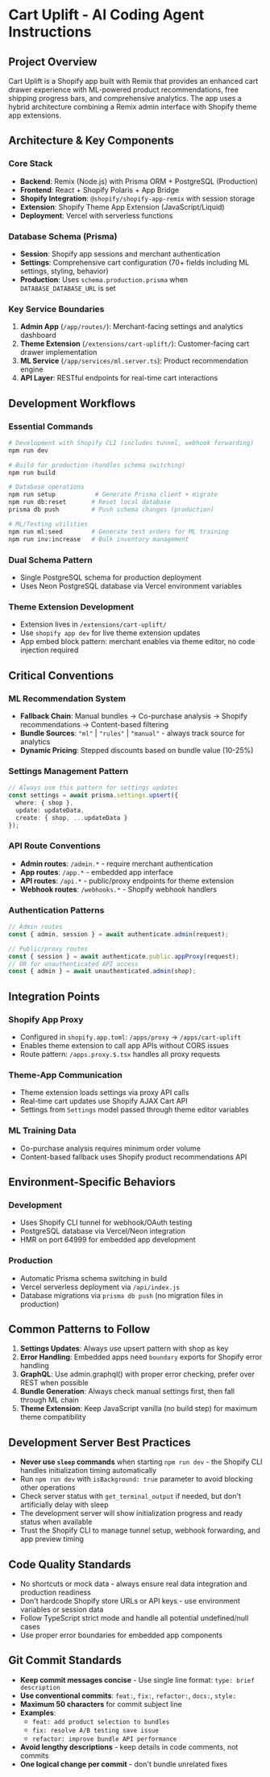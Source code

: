 # Cart Uplift - AI Coding Agent Instructions

## Project Overview
Cart Uplift is a Shopify app built with Remix that provides an enhanced cart drawer experience with ML-powered product recommendations, free shipping progress bars, and comprehensive analytics. The app uses a hybrid architecture combining a Remix admin interface with Shopify theme app extensions.

## Architecture & Key Components

### Core Stack
- **Backend**: Remix (Node.js) with Prisma ORM + PostgreSQL (Production)
- **Frontend**: React + Shopify Polaris + App Bridge
- **Shopify Integration**: `@shopify/shopify-app-remix` with session storage
- **Extension**: Shopify Theme App Extension (JavaScript/Liquid)
- **Deployment**: Vercel with serverless functions

### Database Schema (Prisma)
- **Session**: Shopify app sessions and merchant authentication
- **Settings**: Comprehensive cart configuration (70+ fields including ML settings, styling, behavior)
- **Production**: Uses `schema.production.prisma` when `DATABASE_DATABASE_URL` is set

### Key Service Boundaries
1. **Admin App** (`/app/routes/`): Merchant-facing settings and analytics dashboard
2. **Theme Extension** (`/extensions/cart-uplift/`): Customer-facing cart drawer implementation
3. **ML Service** (`/app/services/ml.server.ts`): Product recommendation engine
4. **API Layer**: RESTful endpoints for real-time cart interactions

## Development Workflows

### Essential Commands
```bash
# Development with Shopify CLI (includes tunnel, webhook forwarding)
npm run dev

# Build for production (handles schema switching)
npm run build

# Database operations
npm run setup           # Generate Prisma client + migrate
npm run db:reset       # Reset local database
prisma db push         # Push schema changes (production)

# ML/Testing utilities
npm run ml:seed        # Generate test orders for ML training
npm run inv:increase   # Bulk inventory management
```

### Dual Schema Pattern
- Single PostgreSQL schema for production deployment
- Uses Neon PostgreSQL database via Vercel environment variables

### Theme Extension Development
- Extension lives in `/extensions/cart-uplift/`
- Use `shopify app dev` for live theme extension updates
- App embed block pattern: merchant enables via theme editor, no code injection required

## Critical Conventions

### ML Recommendation System
- **Fallback Chain**: Manual bundles → Co-purchase analysis → Shopify recommendations → Content-based filtering
- **Bundle Sources**: `"ml"` | `"rules"` | `"manual"` - always track source for analytics
- **Dynamic Pricing**: Stepped discounts based on bundle value (10-25%)

### Settings Management Pattern
```typescript
// Always use this pattern for settings updates
const settings = await prisma.settings.upsert({
  where: { shop },
  update: updateData,
  create: { shop, ...updateData }
});
```

### API Route Conventions
- **Admin routes**: `/admin.*` - require merchant authentication
- **App routes**: `/app.*` - embedded app interface  
- **API routes**: `/api.*` - public/proxy endpoints for theme extension
- **Webhook routes**: `/webhooks.*` - Shopify webhook handlers

### Authentication Patterns
```typescript
// Admin routes
const { admin, session } = await authenticate.admin(request);

// Public/proxy routes  
const { session } = await authenticate.public.appProxy(request);
// OR for unauthenticated API access
const { admin } = await unauthenticated.admin(shop);
```

## Integration Points

### Shopify App Proxy
- Configured in `shopify.app.toml`: `/apps/proxy` → `/apps/cart-uplift`
- Enables theme extension to call app APIs without CORS issues
- Route pattern: `/apps.proxy.$.tsx` handles all proxy requests

### Theme-App Communication
- Theme extension loads settings via proxy API calls
- Real-time cart updates use Shopify AJAX Cart API
- Settings from `Settings` model passed through theme editor variables

### ML Training Data

- Co-purchase analysis requires minimum order volume
- Content-based fallback uses Shopify product recommendations API

## Environment-Specific Behaviors

### Development
- Uses Shopify CLI tunnel for webhook/OAuth testing  
- PostgreSQL database via Vercel/Neon integration
- HMR on port 64999 for embedded app development

### Production  
- Automatic Prisma schema switching in build
- Vercel serverless deployment via `/api/index.js`
- Database migrations via `prisma db push` (no migration files in production)



## Common Patterns to Follow

1. **Settings Updates**: Always use upsert pattern with shop as key
2. **Error Handling**: Embedded apps need `boundary` exports for Shopify error handling  
3. **GraphQL**: Use admin.graphql() with proper error checking, prefer over REST when possible
4. **Bundle Generation**: Always check manual settings first, then fall through ML chain
5. **Theme Extension**: Keep JavaScript vanilla (no build step) for maximum theme compatibility

## Development Server Best Practices

- **Never use `sleep` commands** when starting `npm run dev` - the Shopify CLI handles initialization timing automatically
- Run `npm run dev` with `isBackground: true` parameter to avoid blocking other operations
- Check server status with `get_terminal_output` if needed, but don't artificially delay with sleep
- The development server will show initialization progress and ready status when available
- Trust the Shopify CLI to manage tunnel setup, webhook forwarding, and app preview timing

## Code Quality Standards

- No shortcuts or mock data - always ensure real data integration and production readiness
- Don't hardcode Shopify store URLs or API keys - use environment variables or session data
- Follow TypeScript strict mode and handle all potential undefined/null cases
- Use proper error boundaries for embedded app components

## Git Commit Standards

- **Keep commit messages concise** - Use single line format: `type: brief description`
- **Use conventional commits**: `feat:`, `fix:`, `refactor:`, `docs:`, `style:`
- **Maximum 50 characters** for commit subject line
- **Examples**: 
  - `feat: add product selection to bundles`
  - `fix: resolve A/B testing save issue` 
  - `refactor: improve bundle API performance`
- **Avoid lengthy descriptions** - keep details in code comments, not commits
- **One logical change per commit** - don't bundle unrelated fixes